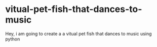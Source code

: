 # vitual-pet-fish-that-dances-to-music
 Hey, i am going to create a  a vitual pet fish that dances to music using python
